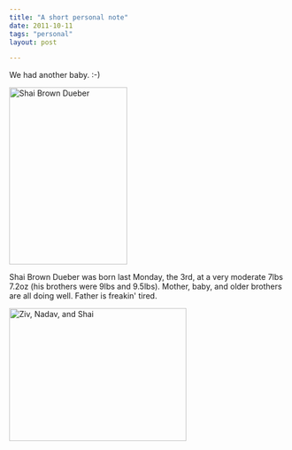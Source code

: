 ```yaml
---
title: "A short personal note"
date: 2011-10-11
tags: "personal"
layout: post

---
```


We had another baby. :-)

<a href="http://4.bp.blogspot.com/-vauzuyHW3og/To5hGeNC-9I/AAAAAAAAG-k/xEs3THGMvi0/s1600/IMG_6984.JPG"><img class="aligncenter" title="Shai Brown Dueber" src="http://4.bp.blogspot.com/-vauzuyHW3og/To5hGeNC-9I/AAAAAAAAG-k/xEs3THGMvi0/s320/IMG_6984.JPG" alt="Shai Brown Dueber" width="213" height="320" /></a>

Shai Brown Dueber was born last Monday, the 3rd, at a very moderate 7lbs 7.2oz (his brothers were 9lbs and 9.5lbs). Mother, baby, and older brothers are all doing well. Father is freakin' tired.

<a href="http://3.bp.blogspot.com/-aS_9RVJ_nNU/To5hGPqqN7I/AAAAAAAAG-c/sHqJbsHPYVM/s1600/IMG_6953.JPG"><img class="aligncenter" title="Ziv, Nadav, and Shai" src="http://3.bp.blogspot.com/-aS_9RVJ_nNU/To5hGPqqN7I/AAAAAAAAG-c/sHqJbsHPYVM/s320/IMG_6953.JPG" alt="Ziv, Nadav, and Shai" width="320" height="240" /></a>

&nbsp;

&nbsp;
